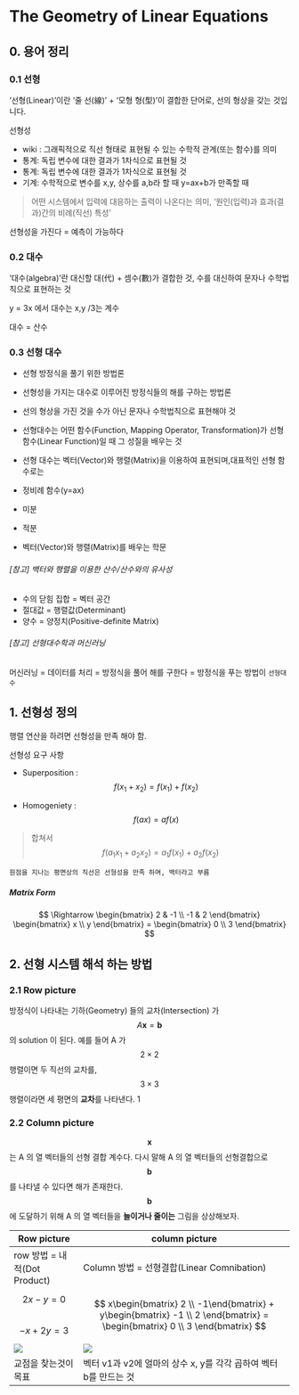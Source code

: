 # The Geometry of Linear Equations

## 0. 용어 정리 

### 0.1 선형
‘선형(Linear)’이란 ‘줄 선(線)’ + ‘모형 형(型)’이 결합한 단어로, 선의 형상을 갖는 것입니다.


선형성
- wiki : 그래픽적으로 직선 형태로 표현될 수 있는 수학적 관계(또는 함수)를 의미
- 통계: 독립 변수에 대한 결과가 1차식으로 표현될 것
- 통계: 독립 변수에 대한 결과가 1차식으로 표현될 것
- 기계: 수학적으로 변수를 x,y, 상수를 a,b라 할 때 y=ax+b가 만족할 때

> 어떤 시스템에서 입력에 대응하는 출력이 나온다는 의미, ‘원인(입력)과 효과(결과)간의 비례(직선) 특성’


선형성을 가진다 = 예측이 가능하다 

### 0.2 대수 
‘대수(algebra)’란 대신할 대(代) + 셈수(數)가 결합한 것, 수를 대신하여 문자나 수학법칙으로 표현하는 것

y = 3x 에서 대수는 x,y  /3는 계수 

대수 = 산수

### 0.3 선형 대수  
- 선형 방정식을 풀기 위한 방법론 

- 선형성을 가지는 대수로 이루어진 방정식들의 해를 구하는 방법론 

- 선의 형상을 가진 것을 수가 아닌 문자나 수학법칙으로 표현해야 것

- 선형대수는 어떤 함수(Function, Mapping Operator, Transformation)가 선형 함수(Linear Function)일 때 그 성질을 배우는 것 

- 선형 대수는 벡터(Vector)와 행렬(Matrix)을 이용하여 표현되며, ​대표적인 선형 함수로는 
 - 정비례 함수(y=ax)
 - 미분
 - 적분

- 벡터(Vector)와 행렬(Matrix)를 배우는 학문

###### [참고] 백터와 행렬을 이용한 산수/산수와의 유사성
- 수의 닫힘 집합 = 벡터 공간 
- 절대값 = 행렬값(Determinant)
- 양수 = 양정치(Positive-definite Matrix)
 
###### [참고] 선형대수학과 머신러닝 
머신러닝 = 데이터를 처리 = 방정식을 풀어 해를 구한다 = 방정식을 푸는 방법이 `선형대수`


## 1. 선형성 정의 

행렬 연산을 하려면 선형성을 만족 해야 함. 

선형성 요구 사항 
- Superposition : $$f(x_1 + x_2) = f(x_1) + f(x_2) $$

- Homogeniety : $$ f(ax) = a f(x) $$

> 합쳐서 $$ f(a_1 x_1 + a_2 x_2) = a_1 f(x_1) + a_2 f(x_2)  $$

`원점을 지나는 평면상의 직선은 선형성을 만족 하며, 백터라고 부름`


##### Matrix Form
$$
 \Rightarrow \begin{bmatrix} 2 & -1 \\ -1 & 2 \end{bmatrix} \begin{bmatrix} x \\ y \end{bmatrix} = \begin{bmatrix} 0 \\ 3 \end{bmatrix} 
$$

## 2. 선형 시스템 해석 하는 방법 

### 2.1 Row picture

방정식이 나타내는 기하(Geometry) 들의 교차(Intersection) 가 $$A\mathbf{x} = \mathbf{b}$$ 의 solution 이 된다. 예를 들어 A 가$$ 2\times2$$ 행렬이면 두 직선의 교차를, $$3\times3 $$행렬이라면 세 평면의 **교차**를 나타낸다. 1

### 2.2 Column picture

$$\mathbf{x}$$ 는 A 의 열 벡터들의 선형 결합 계수다. 다시 말해 A 의 열 벡터들의 선형결합으로 $$\mathbf{b}$$ 를 나타낼 수 있다면 해가 존재한다. $$\mathbf{b}$$ 에 도달하기 위해 A 의 열 벡터들을 **늘이거나 줄이는** 그림을 상상해보자.

|Row picture|column picture|
|-|-|
|row 방법 = 내적(Dot Product)|Column 방법  = 선형결합(Linear Comnibation)|
|$$ 2x -  y = 0 $$ <br>$$ -x + 2y = 3 $$|$$ x\begin{bmatrix} 2 \\ -1\end{bmatrix} + y\begin{bmatrix} -1 \\ 2 \end{bmatrix} = \begin{bmatrix} 0 \\ 3 \end{bmatrix} $$|
|![](http://cfile9.uf.tistory.com/image/2151C54158065BC00BBBD0)|![](http://cfile29.uf.tistory.com/image/260E323A5807A4A5307F03)|
|교점을 찾는것이 목표|벡터 v1과 v2에 얼마의 상수 x, y를 각각 곱하여 벡터 b를 만드는 것|



